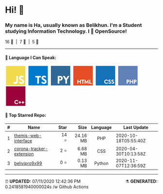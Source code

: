 <h1>Hi! 👋</h1>
<h3>My name is Ha, usually known as Belikhun. I'm a Student studying Information Technology. I 💙 OpenSource!</h3>
<p style="white-space: pre;">16 🌟  |  7 📂  |  5 👥</p>

<hr>

<h4>🧬 Language I Can Speak:</h4>
<span>
	<img style="margin: 0 3px" width="64" src="assets/icons/js.png" title="JavaScript">
	<img style="margin: 0 3px" width="64" src="assets/icons/ts.png" title="TypeScript">
	<img style="margin: 0 3px" width="64" src="assets/icons/py.png" title="Python">
	<img style="margin: 0 3px" width="64" src="assets/icons/html.png" title="Hypertext Markup Language">
	<img style="margin: 0 3px" width="64" src="assets/icons/css.png" title="Cascading Style Sheets">
	<img style="margin: 0 3px" width="64" src="assets/icons/php.png" title="Hypertext Preprocessor">
	<img style="margin: 0 3px" width="64" src="assets/icons/cpp.png" title="C++">
</span>

<h4>🥇 Top Starred Repo:</h4>

|#|Name|Star|Size|Language|Last Update|
|---|---|---:|---:|:---:|---|
|1|[themis-web-interface](https://github.com/belivipro9x99/themis-web-interface)|14 ⭐|24.16 MB|PHP|2020-10-18T05:55:40Z|4 ⚠  |  5 🍴|
|2|[corona-tracker-extension](https://github.com/belivipro9x99/corona-tracker-extension)|2 ⭐|6.68 MB|CSS|2020-04-30T10:13:58Z|0 ⚠  |  2 🍴|
|3|[belivipro9x99](https://github.com/belivipro9x99/belivipro9x99)|0 ⭐|0.13 MB|Python|2020-11-07T12:36:59Z|0 ⚠  |  0 🍴|


<hr>

<span style="clear: both">
	<span align="left">⏰ <b>UPDATED:</b> 07/11/2020 12:42:36 PM</span>
	<span>&emsp;&emsp;&emsp;&emsp;&emsp;&emsp;&emsp;&emsp;&emsp;&emsp;</span>
	<span align="right">⚗ <b>GENERATED:</b> 0.2418581940000024s /w Github Actions</span>
</span>